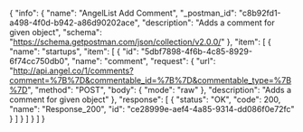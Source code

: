 {
  "info": {
    "name": "AngelList Add Comment",
    "_postman_id": "c8b92fd1-a498-4f0d-b942-a86d90202ace",
    "description": "Adds a comment for given object",
    "schema": "https://schema.getpostman.com/json/collection/v2.0.0/"
  },
  "item": [
    {
      "name": "startups",
      "item": [
        {
          "id": "5dbf7898-4f6b-4c85-8929-6f74cc750db0",
          "name": "comment",
          "request": {
            "url": "http://api.angel.co/1/comments?comment=%7B%7D&commentable_id=%7B%7D&commentable_type=%7B%7D",
            "method": "POST",
            "body": {
              "mode": "raw"
            },
            "description": "Adds a comment for given object"
          },
          "response": [
            {
              "status": "OK",
              "code": 200,
              "name": "Response_200",
              "id": "ce28999e-aef4-4a85-9314-dd086f0e72fc"
            }
          ]
        }
      ]
    }
  ]
}